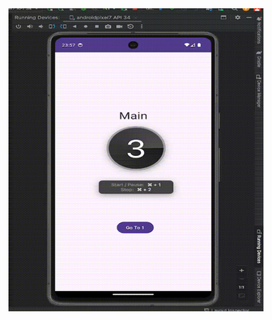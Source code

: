 <img src="https://github.com/kenantasdemir/kotlinpageroutingswithdatatransferstudy/blob/master/vid_1.gif" width="600" height="600"/>
